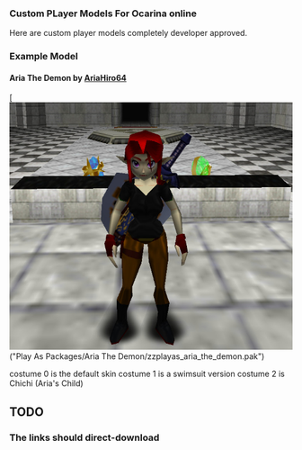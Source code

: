 ### Custom PLayer Models For Ocarina online
Here are custom player models completely developer approved.
### Example Model
#### Aria The Demon by [AriaHiro64](https://github.com/AriaHiro64)
[![Download](img/aria-adult.jpg)("Play As Packages/Aria The Demon/zzplayas_aria_the_demon.pak")

costume 0 is the default skin
costume 1 is a swimsuit version
costume 2 is Chichi (Aria's Child)

## TODO
### The links should direct-download
